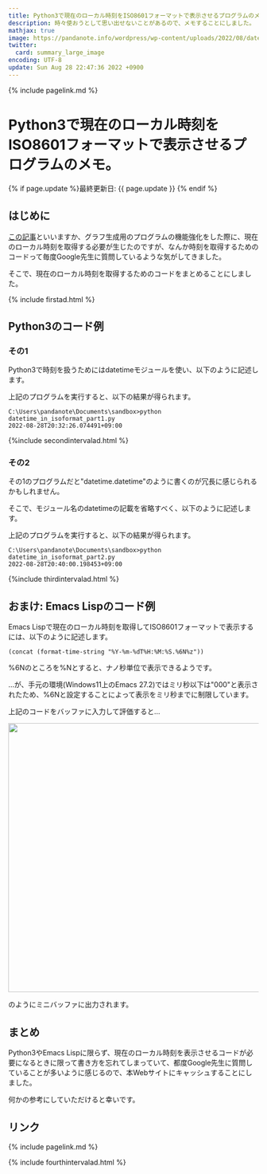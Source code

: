 ```yaml
---
title: Python3で現在のローカル時刻をISO8601フォーマットで表示させるプログラムのメモ。 - panda大学習帳外伝
description: 時々使おうとして思い出せないことがあるので、メモすることにしました。
mathjax: true
image: https://pandanote.info/wordpress/wp-content/uploads/2022/08/datetime_scene1.png
twitter: 
  card: summary_large_image
encoding: UTF-8
update: Sun Aug 28 22:47:36 2022 +0900
---
```

{% include pagelink.md %}
# Python3で現在のローカル時刻をISO8601フォーマットで表示させるプログラムのメモ。
{% if page.update %}最終更新日: {{ page.update }} {% endif %}
## はじめに
[この記事](https://vsse.pandanote.info/xtzyieldcalc.html)といいますか、グラフ生成用のプログラムの機能強化をした際に、現在のローカル時刻を取得する必要が生じたのですが、なんか時刻を取得するためのコードって毎度Google先生に質問しているような気がしてきました。

そこで、現在のローカル時刻を取得するためのコードをまとめることにしました。

{% include firstad.html %}
## Python3のコード例
### その1
Python3で時刻を扱うためにはdatetimeモジュールを使い、以下のように記述します。

<script src="https://gist.github.com/pandanote-info/455e8185f2574f028aab62919b613a09.js"></script>

上記のプログラムを実行すると、以下の結果が得られます。

```
C:\Users\pandanote\Documents\sandbox>python datetime_in_isoformat_part1.py
2022-08-28T20:32:26.074491+09:00
```

{%include secondintervalad.html %}

### その2
その1のプログラムだと"datetime.datetime"のように書くのが冗長に感じられるかもしれません。

そこで、モジュール名のdatetimeの記載を省略すべく、以下のように記述します。

<script src="https://gist.github.com/pandanote-info/8476402230fcebbe9cd85cb5dbb3117b.js"></script>

上記のプログラムを実行すると、以下の結果が得られます。

```
C:\Users\pandanote\Documents\sandbox>python datetime_in_isoformat_part2.py
2022-08-28T20:40:00.198453+09:00
```

{%include thirdintervalad.html %}

## おまけ: Emacs Lispのコード例
Emacs Lispで現在のローカル時刻を取得してISO8601フォーマットで表示するには、以下のように記述します。

```
(concat (format-time-string "%Y-%m-%dT%H:%M:%S.%6N%z"))
```

%6Nのところを%Nとすると、ナノ秒単位で表示できるようです。

…が、手元の環境(Windows11上のEmacs 27.2)ではミリ秒以下は"000"と表示されたため、%6Nと設定することによって表示をミリ秒までに制限しています。

上記のコードをバッファに入力して評価すると…

<a href="https://pandanote.info/wordpress/wp-content/uploads/2022/08/datetime_scene1.png"><img width="540" src="https://pandanote.info/wordpress/wp-content/uploads/2022/08/datetime_scene1.png"/></a>

のようにミニバッファに出力されます。
## まとめ
Python3やEmacs Lispに限らず、現在のローカル時刻を表示させるコードが必要になるときに限って書き方を忘れてしまっていて、都度Google先生に質問していることが多いように感じるので、本Webサイトにキャッシュすることにしました。

何かの参考にしていただけると幸いです。
## リンク
{% include pagelink.md %}

{% include fourthintervalad.html %}

